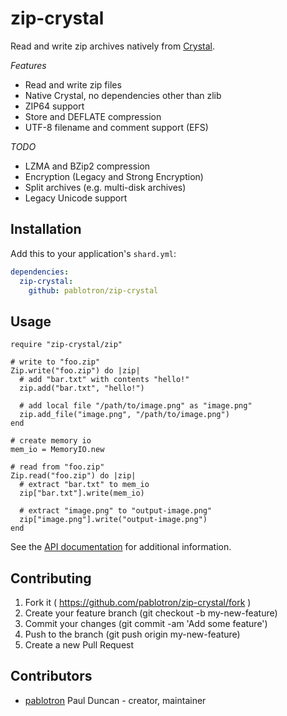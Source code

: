 # zip-crystal

Read and write zip archives natively from
[Crystal](http://crystal-lang.org/).

*Features*
* Read and write zip files
* Native Crystal, no dependencies other than zlib
* ZIP64 support
* Store and DEFLATE compression
* UTF-8 filename and comment support (EFS)

*TODO*
* LZMA and BZip2 compression
* Encryption (Legacy and Strong Encryption)
* Split archives (e.g. multi-disk archives)
* Legacy Unicode support

## Installation

Add this to your application's `shard.yml`:

```yaml
dependencies:
  zip-crystal:
    github: pablotron/zip-crystal
```

## Usage

```crystal
require "zip-crystal/zip"

# write to "foo.zip"
Zip.write("foo.zip") do |zip|
  # add "bar.txt" with contents "hello!"
  zip.add("bar.txt", "hello!")

  # add local file "/path/to/image.png" as "image.png"
  zip.add_file("image.png", "/path/to/image.png")
end

# create memory io
mem_io = MemoryIO.new

# read from "foo.zip"
Zip.read("foo.zip") do |zip|
  # extract "bar.txt" to mem_io
  zip["bar.txt"].write(mem_io)

  # extract "image.png" to "output-image.png"
  zip["image.png"].write("output-image.png")
end
```

See the [API documentation](https://pablotron.github.com/zip-crystal/)
for additional information.

## Contributing

1. Fork it ( https://github.com/pablotron/zip-crystal/fork )
2. Create your feature branch (git checkout -b my-new-feature)
3. Commit your changes (git commit -am 'Add some feature')
4. Push to the branch (git push origin my-new-feature)
5. Create a new Pull Request

## Contributors

- [pablotron](https://github.com/pablotron) Paul Duncan - creator, maintainer
